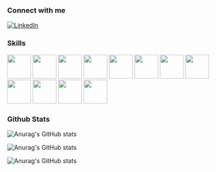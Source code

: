 ### Connect with me  

[![LinkedIn](https://img.shields.io/badge/LinkedIn-0A66C2.svg?style=for-the-badge&logo=LinkedIn&logoColor=white)](https://www.linkedin.com/in/nikolay-mihalev-b33005298/)

### Skills

<picture>
  <source media="(prefers-color-scheme: dark)" srcset="https://github.com/onemarc/tech-icons/blob/main/icons/cs-dark.svg">
  <source media="(prefers-color-scheme: light)" srcset="https://github.com/onemarc/tech-icons/blob/main/icons/cs-light.svg">
  <img src="" width="55">
</picture>
<picture>
  <source media="(prefers-color-scheme: dark)" srcset="https://github.com/onemarc/tech-icons/blob/main/icons/dotnet-dark.svg">
  <source media="(prefers-color-scheme: light)" srcset="https://github.com/onemarc/tech-icons/blob/main/icons/dotnet-light.svg">
  <img src="" width="55">
</picture>
<picture>
  <source media="(prefers-color-scheme: dark)" srcset="https://github.com/onemarc/tech-icons/blob/main/icons/mssqlserver-dark.svg">
  <source media="(prefers-color-scheme: light)" srcset="https://github.com/onemarc/tech-icons/blob/main/icons/mssqlserver-light.svg">
  <img src="" width="55">
</picture>
<picture>
  <source media="(prefers-color-scheme: dark)" srcset="https://github.com/onemarc/tech-icons/blob/main/icons/javascript.svg">
  <source media="(prefers-color-scheme: light)" srcset="https://github.com/onemarc/tech-icons/blob/main/icons/javascript.svg">
  <img src="" width="55">
</picture>
<picture>
  <source media="(prefers-color-scheme: dark)" srcset="https://github.com/onemarc/tech-icons/blob/main/icons/html.svg">
  <source media="(prefers-color-scheme: light)" srcset="https://github.com/onemarc/tech-icons/blob/main/icons/html-light.svg">
  <img src="" width="55">
</picture>
<picture>
  <source media="(prefers-color-scheme: dark)" srcset="https://github.com/onemarc/tech-icons/blob/main/icons/css.svg">
  <source media="(prefers-color-scheme: light)" srcset="https://github.com/onemarc/tech-icons/blob/main/icons/css-light.svg">
  <img src="" width="55">
</picture>
<picture>
  <source media="(prefers-color-scheme: dark)" srcset="https://github.com/onemarc/tech-icons/blob/main/icons/angular.svg">
  <source media="(prefers-color-scheme: light)" srcset="https://github.com/onemarc/tech-icons/blob/main/icons/angular.svg">
  <img src="" width="55">
</picture>
<picture>
  <source media="(prefers-color-scheme: dark)" srcset="https://github.com/onemarc/tech-icons/blob/main/icons/typescript.svg">
  <source media="(prefers-color-scheme: light)" srcset="https://github.com/onemarc/tech-icons/blob/main/icons/typescript.svg">
  <img src="" width="55">
</picture>
<picture>
  <source media="(prefers-color-scheme: dark)" srcset="https://github.com/onemarc/tech-icons/blob/main/icons/docker-dark.svg">
  <source media="(prefers-color-scheme: light)" srcset="https://github.com/onemarc/tech-icons/blob/main/icons/docker-light.svg">
  <img src="" width="55">
</picture>
<picture>
  <source media="(prefers-color-scheme: dark)" srcset="https://github.com/onemarc/tech-icons/blob/main/icons/jenkins-dark.svg">
  <source media="(prefers-color-scheme: light)" srcset="https://github.com/onemarc/tech-icons/blob/main/icons/jenkins-light.svg">
  <img src="" width="55">
</picture>
<picture>
  <source media="(prefers-color-scheme: dark)" srcset="https://github.com/onemarc/tech-icons/blob/main/icons/postman.svg">
  <source media="(prefers-color-scheme: light)" srcset="https://github.com/onemarc/tech-icons/blob/main/icons/postman.svg">
  <img src="" width="55">
</picture>
<picture>
  <source media="(prefers-color-scheme: dark)" srcset="https://github.com/onemarc/tech-icons/blob/main/icons/git.svg">
  <source media="(prefers-color-scheme: light)" srcset="https://github.com/onemarc/tech-icons/blob/main/icons/git-light.svg">
  <img src="" width="55">
</picture>

### Github Stats  

![Anurag's GitHub stats](https://github-readme-stats.vercel.app/api/top-langs?username=nikolaymihalev&show_icons=true&theme=transparent&locale=en&hide_border=true&layout=compact)

![Anurag's GitHub stats](https://github-readme-stats.vercel.app/api?username=nikolaymihalev&show_icons=true&theme=transparent&hide_border=true&count_private=true)

![Anurag's GitHub stats](https://github-readme-streak-stats.herokuapp.com/?user=nikolaymihalev&show_icons=true&theme=transparent&hide_border=true&count_private=true)
